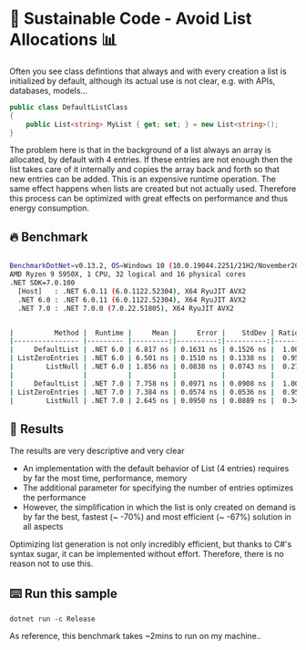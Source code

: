# 🌳 Sustainable Code - Avoid List Allocations 📊 

Often you see class defintions that always and with every creation a list is initialized by default, although its actual use is not clear, e.g. with APIs, databases, models...

```csharp
public class DefaultListClass
{
    public List<string> MyList { get; set; } = new List<string>();
}
```

The problem here is that in the background of a list always an array is allocated, by default with 4 entries. If these entries are not enough then the list takes care of it internally and copies the array back and forth so that new entries can be added. This is an expensive runtime operation.
The same effect happens when lists are created but not actually used. Therefore this process can be optimized with great effects on performance and thus energy consumption.

## 🔥 Benchmark

```sh

BenchmarkDotNet=v0.13.2, OS=Windows 10 (10.0.19044.2251/21H2/November2021Update)
AMD Ryzen 9 5950X, 1 CPU, 32 logical and 16 physical cores
.NET SDK=7.0.100
  [Host]   : .NET 6.0.11 (6.0.1122.52304), X64 RyuJIT AVX2
  .NET 6.0 : .NET 6.0.11 (6.0.1122.52304), X64 RyuJIT AVX2
  .NET 7.0 : .NET 7.0.0 (7.0.22.51805), X64 RyuJIT AVX2


|          Method |  Runtime |     Mean |     Error |    StdDev | Ratio | RatioSD |   Gen0 | Allocated | Alloc Ratio |
|---------------- |--------- |---------:|----------:|----------:|------:|--------:|-------:|----------:|------------:|
|     DefaultList | .NET 6.0 | 6.817 ns | 0.1631 ns | 0.1526 ns |  1.00 |    0.00 | 0.0033 |      56 B |        1.00 |
| ListZeroEntries | .NET 6.0 | 6.501 ns | 0.1510 ns | 0.1338 ns |  0.95 |    0.03 | 0.0033 |      56 B |        1.00 |
|        ListNull | .NET 6.0 | 1.856 ns | 0.0838 ns | 0.0743 ns |  0.27 |    0.01 | 0.0014 |      24 B |        0.43 |
|                 |          |          |           |           |       |         |        |           |             |
|     DefaultList | .NET 7.0 | 7.758 ns | 0.0971 ns | 0.0908 ns |  1.00 |    0.00 | 0.0033 |      56 B |        1.00 |
| ListZeroEntries | .NET 7.0 | 7.384 ns | 0.0574 ns | 0.0536 ns |  0.95 |    0.01 | 0.0033 |      56 B |        1.00 |
|        ListNull | .NET 7.0 | 2.645 ns | 0.0950 ns | 0.0889 ns |  0.34 |    0.01 | 0.0014 |      24 B |        0.43 |

```

## 🏁 Results

The results are very descriptive and very clear

- An implementation with the default behavior of List (4 entries) requires by far the most time, performance, memory
- The additional parameter for specifying the number of entries optimizes the performance
- However, the simplification in which the list is only created on demand is by far the best, fastest (~ -70%) and most efficient (~ -67%) solution in all aspects


Optimizing list generation is not only incredibly efficient, but thanks to C#'s syntax sugar, it can be implemented without effort. 
Therefore, there is no reason not to use this.


## ⌨️ Run this sample

```shell
dotnet run -c Release
```

As reference, this benchmark takes ~2mins to run on my machine..
